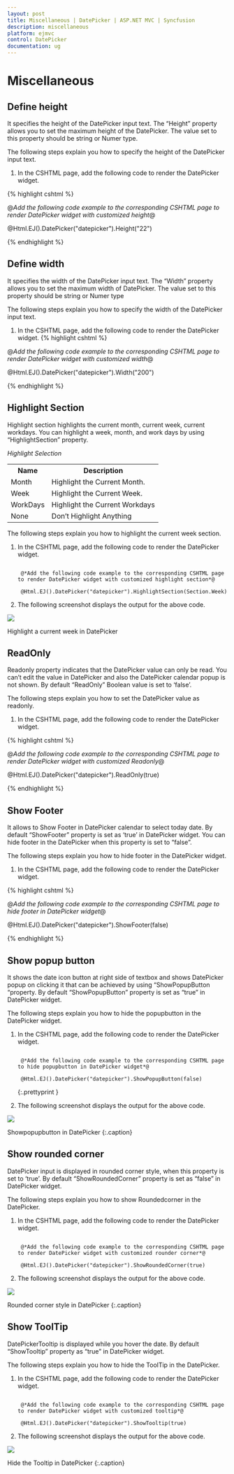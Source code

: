 ```yaml
---
layout: post
title: Miscellaneous | DatePicker | ASP.NET MVC | Syncfusion
description: miscellaneous
platform: ejmvc
control: DatePicker
documentation: ug
---
```


# Miscellaneous

## Define height

It specifies the height of the DatePicker input text. The “Height” property allows you to set the maximum height of the DatePicker. The value set to this property should be string or Numer type.

The following steps explain you how to specify the height of the DatePicker input text.

1. In the CSHTML page, add the following code to render the DatePicker widget.

{% highlight cshtml %}

@*Add the following code example to the corresponding CSHTML page to render DatePicker widget with customized height*@

@Html.EJ().DatePicker("datepicker").Height("22")

{% endhighlight %}


## Define width

It specifies the width of the DatePicker input text. The “Width” property allows you to set the maximum width of DatePicker. The value set to this property should be string or Numer type

The following steps explain you how to specify the width of the DatePicker input text.

1. In the CSHTML page, add the following code to render the DatePicker widget.
{% highlight cshtml %}

@*Add the following code example to the corresponding CSHTML page to render DatePicker widget with customized width*@

@Html.EJ().DatePicker("datepicker").Width("200")

{% endhighlight %}

## Highlight Section

Highlight section highlights the current month, current week, current workdays. You can highlight a week, month, and work days by using “HighlightSection” property.

_Highlight Selection_

<table>
<tr>
<th>
Name </th><th>
Description</th></tr>
<tr>
<td>
Month</td><td>
Highlight the Current Month.</td></tr>
<tr>
<td>
Week</td><td>
Highlight the Current Week.</td></tr>
<tr>
<td>
WorkDays</td><td>
Highlight the Current Workdays</td></tr>
<tr>
<td>
None</td><td>
Don’t Highlight Anything</td></tr>
</table>


The following steps explain you how to highlight the current week section.

1. In the CSHTML page, add the following code to render the DatePicker widget.

   ~~~ cshtml

	@*Add the following code example to the corresponding CSHTML page to render DatePicker widget with customized highlight section*@

	@Html.EJ().DatePicker("datepicker").HighlightSection(Section.Week)

   ~~~
 



2. The following screenshot displays the output for the above code.   

![](Miscellaneous_images/Miscellaneous_img1.png)

Highlight a current week in DatePicker

## ReadOnly

Readonly property indicates that the DatePicker value can only be read. You can’t edit the value in DatePicker and also the DatePicker calendar popup is not shown. By default “ReadOnly” Boolean value is set to ‘false’.

The following steps explain you how to set the DatePicker value as readonly.

1. In the CSHTML page, add the following code to render the DatePicker widget.


{% highlight cshtml %}

@*Add the following code example to the corresponding CSHTML page to render DatePicker widget with customized Readonly*@

@Html.EJ().DatePicker("datepicker").ReadOnly(true)

{% endhighlight %}

## Show Footer

It allows to Show Footer in DatePicker calendar to select today date. By default “ShowFooter” property is set as ‘true’ in DatePicker widget. You can hide footer in the DatePicker when this property is set to “false”.

The following steps explain you how to hide footer in the DatePicker widget.

1. In the CSHTML page, add the following code to render the DatePicker widget.

{% highlight cshtml %}

@*Add the following code example to the corresponding CSHTML page to hide footer in DatePicker widget*@

@Html.EJ().DatePicker("datepicker").ShowFooter(false)

{% endhighlight %}

## Show popup button

It shows the date icon button at right side of textbox and shows DatePicker popup on clicking it that can be achieved by using “ShowPopupButton “property. By default “ShowPopupButton” property is set as “true” in DatePicker widget. 

The following steps explain you how to hide the popupbutton in the DatePicker widget.

1. In the CSHTML page, add the following code to render the DatePicker widget.

   ~~~ cshtml

	@*Add the following code example to the corresponding CSHTML page to hide popupbutton in DatePicker widget*@

	@Html.EJ().DatePicker("datepicker").ShowPopupButton(false)

   ~~~
   {:.prettyprint }


2. The following screenshot displays the output for the above code.

![](Miscellaneous_images/Miscellaneous_img2.png)

Showpopupbutton in DatePicker
{:.caption}

## Show rounded corner

DatePicker input is displayed in rounded corner style, when this property is set to ‘true’. By default “ShowRoundedCorner” property is set as “false” in DatePicker widget.

The following steps explain you how to show Roundedcorner in the DatePicker.

1. In the CSHTML page, add the following code to render the DatePicker widget.

   ~~~ cshtml

	@*Add the following code example to the corresponding CSHTML page to render DatePicker widget with customized rounder corner*@

	@Html.EJ().DatePicker("datepicker").ShowRoundedCorner(true)

   ~~~




2.  The following screenshot displays the output for the above code.



![](Miscellaneous_images/Miscellaneous_img3.png)

Rounded corner style in DatePicker
{:.caption}

## Show ToolTip

DatePickerTooltip is displayed while you hover the date. By default “ShowTooltip” property as “true” in DatePicker widget.

The following steps explain you how to hide the ToolTip in the DatePicker.

1. In the CSHTML page, add the following code to render the DatePicker widget.

   ~~~ cshtml

	@*Add the following code example to the corresponding CSHTML page to render DatePicker widget with customized tooltip*@

	@Html.EJ().DatePicker("datepicker").ShowTooltip(true)

   ~~~
   


2. The following screenshot displays the output for the above code.



![](Miscellaneous_images/Miscellaneous_img4.png)

Hide the Tooltip in DatePicker
{:.caption}